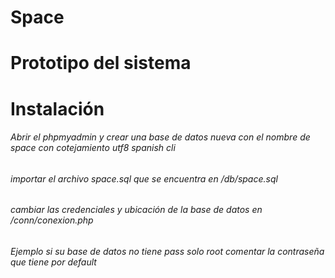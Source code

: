 # Space
# Prototipo del sistema

# Instalación
 ###### Abrir el phpmyadmin y crear una base de datos nueva con el nombre de space con cotejamiento utf8 spanish cli
 ###### importar el archivo space.sql que se encuentra en /db/space.sql
 ###### cambiar las credenciales y ubicación de la base de datos en /conn/conexion.php
 ###### Ejemplo si su base de datos no tiene pass solo root comentar la contraseña que tiene por default